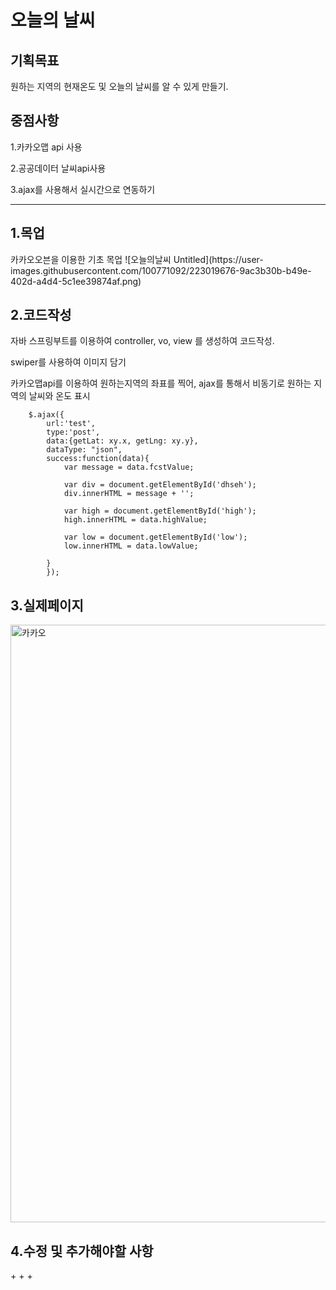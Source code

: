 # 오늘의 날씨

<h2>기획목표</h2>
원하는 지역의 현재온도 및 오늘의 날씨를 알 수 있게 만들기.

<h2>중점사항 </h2>

<p>1.카카오맵 api 사용
<p>2.공공데이터 날씨api사용
<p>3.ajax를 사용해서 실시간으로 연동하기

<hr>
<h2>1.목업</h2>
카카오오븐을 이용한  기초 목업
![오늘의날씨  Untitled](https://user-images.githubusercontent.com/100771092/223019676-9ac3b30b-b49e-402d-a4d4-5c1ee39874af.png)



<h2>2.코드작성</h2>
자바 스프링부트를 이용하여 controller, vo, view 를 생성하여 코드작성.
<p>swiper를 사용하여 이미지 담기
<p>카카오맵api를 이용하여 원하는지역의 좌표를 찍어, ajax를 통해서 비동기로 원하는 지역의 날씨와 온도 표시
<p>
	    
	    $.ajax({
            url:'test',
            type:'post',
            data:{getLat: xy.x, getLng: xy.y},
            dataType: "json",
            success:function(data){ 
            	var message = data.fcstValue;
            	
            	var div = document.getElementById('dhseh');
            	div.innerHTML = message + '';
            	
            	var high = document.getElementById('high');
            	high.innerHTML = data.highValue;
            	
            	var low = document.getElementById('low');
            	low.innerHTML = data.lowValue;
     
            }
			});
      
<p>
<h2>3.실제페이지</h2>
<img width="956" alt="카카오" src="https://user-images.githubusercontent.com/100771092/223019202-414f8568-00a3-405a-855c-eb8ffd0dcb33.png">

<h2>4.수정 및 추가해야할 사항</h2>
+
+
+


